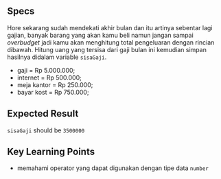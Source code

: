 ## Specs
Hore sekarang sudah mendekati akhir bulan dan itu artinya sebentar lagi gajian, banyak barang yang akan kamu beli namun jangan sampai *overbudget* jadi kamu akan menghitung total pengeluaran dengan rincian dibawah. Hitung uang yang tersisa dari gaji bulan ini kemudian simpan hasilnya didalam variable `sisaGaji`.
- gaji = Rp 5.000.000;
- internet = Rp 500.000;
- meja kantor = Rp 250.000;
- bayar kost = Rp 750.000;

## Expected Result
`sisaGaji` should be `3500000`

## Key Learning Points
- memahami operator yang dapat digunakan dengan tipe data `number`